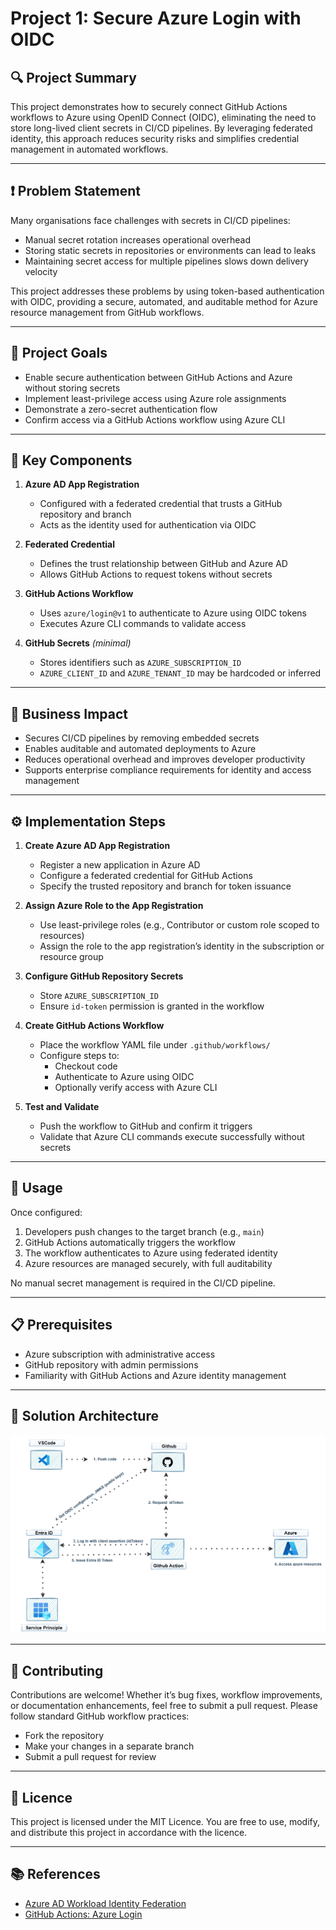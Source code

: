 # Project 1: Secure Azure Login with OIDC

## 🔍 Project Summary

This project demonstrates how to securely connect GitHub Actions workflows to Azure using OpenID Connect (OIDC), eliminating the need to store long-lived client secrets in CI/CD pipelines. By leveraging federated identity, this approach reduces security risks and simplifies credential management in automated workflows.

---

## ❗ Problem Statement

Many organisations face challenges with secrets in CI/CD pipelines:

- Manual secret rotation increases operational overhead  
- Storing static secrets in repositories or environments can lead to leaks  
- Maintaining secret access for multiple pipelines slows down delivery velocity  

This project addresses these problems by using token-based authentication with OIDC, providing a secure, automated, and auditable method for Azure resource management from GitHub workflows.

---

## 🎯 Project Goals

- Enable secure authentication between GitHub Actions and Azure without storing secrets  
- Implement least-privilege access using Azure role assignments  
- Demonstrate a zero-secret authentication flow  
- Confirm access via a GitHub Actions workflow using Azure CLI  

---

## 🧩 Key Components

1. **Azure AD App Registration**  
   - Configured with a federated credential that trusts a GitHub repository and branch  
   - Acts as the identity used for authentication via OIDC  

2. **Federated Credential**  
   - Defines the trust relationship between GitHub and Azure AD  
   - Allows GitHub Actions to request tokens without secrets  

3. **GitHub Actions Workflow**  
   - Uses `azure/login@v1` to authenticate to Azure using OIDC tokens  
   - Executes Azure CLI commands to validate access  

4. **GitHub Secrets** *(minimal)*  
   - Stores identifiers such as `AZURE_SUBSCRIPTION_ID`  
   - `AZURE_CLIENT_ID` and `AZURE_TENANT_ID` may be hardcoded or inferred  

---

## 💼 Business Impact

- Secures CI/CD pipelines by removing embedded secrets  
- Enables auditable and automated deployments to Azure  
- Reduces operational overhead and improves developer productivity  
- Supports enterprise compliance requirements for identity and access management  

---

## ⚙️ Implementation Steps

1. **Create Azure AD App Registration**  
   - Register a new application in Azure AD  
   - Configure a federated credential for GitHub Actions  
   - Specify the trusted repository and branch for token issuance  

2. **Assign Azure Role to the App Registration**  
   - Use least-privilege roles (e.g., Contributor or custom role scoped to resources)  
   - Assign the role to the app registration’s identity in the subscription or resource group  

3. **Configure GitHub Repository Secrets**  
   - Store `AZURE_SUBSCRIPTION_ID`  
   - Ensure `id-token` permission is granted in the workflow  

4. **Create GitHub Actions Workflow**  
   - Place the workflow YAML file under `.github/workflows/`  
   - Configure steps to:  
     - Checkout code  
     - Authenticate to Azure using OIDC  
     - Optionally verify access with Azure CLI  

5. **Test and Validate**  
   - Push the workflow to GitHub and confirm it triggers  
   - Validate that Azure CLI commands execute successfully without secrets  

---

## 🚀 Usage

Once configured:

1. Developers push changes to the target branch (e.g., `main`)  
2. GitHub Actions automatically triggers the workflow  
3. The workflow authenticates to Azure using federated identity  
4. Azure resources are managed securely, with full auditability  

No manual secret management is required in the CI/CD pipeline.

---

## 📋 Prerequisites

- Azure subscription with administrative access  
- GitHub repository with admin permissions  
- Familiarity with GitHub Actions and Azure identity management  

---

## 🧭 Solution Architecture

![Architecture Diagram](https://github.com/tecknosap/secure-azure-oidc-login/blob/main/asset/oidc-architecture.gif)

---

## 🤝 Contributing

Contributions are welcome! Whether it’s bug fixes, workflow improvements, or documentation enhancements, feel free to submit a pull request. Please follow standard GitHub workflow practices:

- Fork the repository  
- Make your changes in a separate branch  
- Submit a pull request for review  

---

## 📄 Licence

This project is licensed under the MIT Licence. You are free to use, modify, and distribute this project in accordance with the licence.

---

## 📚 References

- [Azure AD Workload Identity Federation](https://learn.microsoft.com/en-gb/azure/active-directory/develop/workload-identity-federation-create-trust)  
- [GitHub Actions: Azure Login](https://github.com/Azure/login)